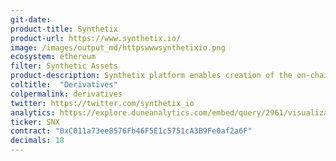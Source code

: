 ```yaml
---
git-date:
product-title: Synthetix
product-url: https://www.synthetix.io/
image: /images/output_md/httpswwwsynthetixio.png
ecosystem: ethereum
filter: Synthetic Assets
product-description: Synthetix platform enables creation of the on-chain synthetic assets that tracks value of assets in real world. [Interview with Kain Warwick, founder of Synthetix](/synthetix).
coltitle:  "Derivatives"
colpermalink: derivatives
twitter: https://twitter.com/synthetix_io
analytics: https://explore.duneanalytics.com/embed/query/2961/visualization/5722?api_key=wfCADWmqi3i7pw6QqN3H93ZOXAx6dfshaLYoVGvH
ticker: SNX
contract: "0xC011a73ee8576Fb46F5E1c5751cA3B9Fe0af2a6F"
decimals: 18
---
```


